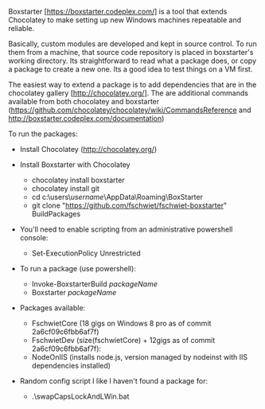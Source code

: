 
Boxstarter [https://boxstarter.codeplex.com/] is a tool that extends Chocolatey to make setting up new Windows machines repeatable and reliable.

Basically, custom modules are developed and kept in source control.  To run them from a machine, that source code repository is placed in boxstarter's working directory.  Its straightforward to read what a package does, or copy a package to create a new one.  Its a good idea to test things on a VM first.

The easiest way to extend a package is to add dependencies that are in the chocolatey gallery [http://chocolatey.org/].  The are additional commands available from both chocolatey and boxstarter (https://github.com/chocolatey/chocolatey/wiki/CommandsReference and http://boxstarter.codeplex.com/documentation)

To run the packages:

* Install Chocolatey (http://chocolatey.org/)
* Install Boxstarter with Chocolatey
    * chocolatey install boxstarter
    * chocolatey install git
    * cd c:\users\\*username*\AppData\Roaming\BoxStarter
    * git clone "https://github.com/fschwiet/fschwiet-boxstarter" BuildPackages

* You'll need to enable scripting from an administrative powershell console:
    * Set-ExecutionPolicy Unrestricted

* To run a package (use powershell):
    * Invoke-BoxstarterBuild *packageName*
    * Boxstarter *packageName*

* Packages available:
    * FschwietCore (18 gigs on Windows 8 pro as of commit 2a6cf09c6fbb6af7f)
    * FschwietDev  (size(fschwietCore) + 12gigs as of commit 2a6cf09c6fbb6af7f):
    * NodeOnIIS (installs node.js, version managed by nodeinst with IIS dependencies installed)
    
* Random config script I like I haven't found a package for:
    * .\swapCapsLockAndLWin.bat


